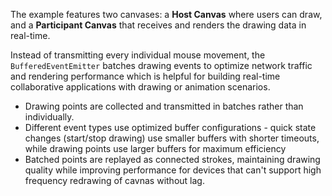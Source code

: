 The example features two canvases: a **Host Canvas** where users can draw, and a **Participant Canvas** that receives and renders the drawing data in real-time. 

Instead of transmitting every individual mouse movement, the `BufferedEventEmitter` batches drawing events to optimize network traffic and rendering performance which is helpful for building real-time collaborative applications with drawing or animation scenarios.

-  Drawing points are collected and transmitted in batches rather than individually.
-  Different event types use optimized buffer configurations - quick state changes (start/stop drawing) use smaller buffers with shorter timeouts, while drawing points use larger buffers for maximum efficiency
-  Batched points are replayed as connected strokes, maintaining drawing quality while improving performance for devices that can't support high frequency redrawing of cavnas without lag. 

